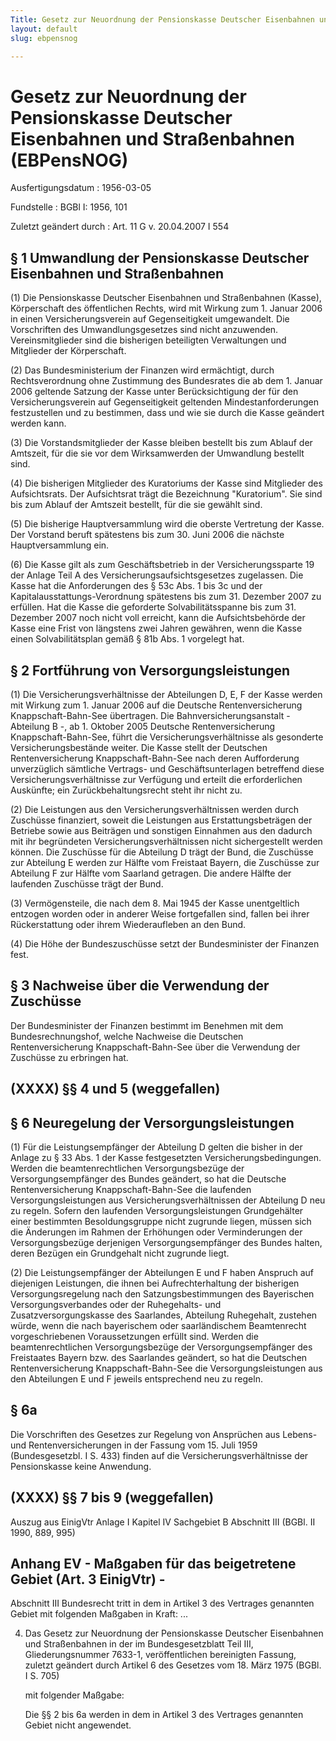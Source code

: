 ```yaml
---
Title: Gesetz zur Neuordnung der Pensionskasse Deutscher Eisenbahnen und Straßenbahnen
layout: default
slug: ebpensnog

---
```


# Gesetz zur Neuordnung der Pensionskasse Deutscher Eisenbahnen und Straßenbahnen (EBPensNOG)

Ausfertigungsdatum
:   1956-03-05

Fundstelle
:   BGBl I: 1956, 101

Zuletzt geändert durch
:   Art. 11 G v. 20.04.2007 I 554


## § 1 Umwandlung der Pensionskasse Deutscher Eisenbahnen und Straßenbahnen

(1) Die Pensionskasse Deutscher Eisenbahnen und Straßenbahnen (Kasse),
Körperschaft des öffentlichen Rechts, wird mit Wirkung zum 1. Januar
2006 in einen Versicherungsverein auf Gegenseitigkeit umgewandelt. Die
Vorschriften des Umwandlungsgesetzes sind nicht anzuwenden.
Vereinsmitglieder sind die bisherigen beteiligten Verwaltungen und
Mitglieder der Körperschaft.

(2) Das Bundesministerium der Finanzen wird ermächtigt, durch
Rechtsverordnung ohne Zustimmung des Bundesrates die ab dem 1. Januar
2006 geltende Satzung der Kasse unter Berücksichtigung der für den
Versicherungsverein auf Gegenseitigkeit geltenden Mindestanforderungen
festzustellen und zu bestimmen, dass und wie sie durch die Kasse
geändert werden kann.

(3) Die Vorstandsmitglieder der Kasse bleiben bestellt bis zum Ablauf
der Amtszeit, für die sie vor dem Wirksamwerden der Umwandlung
bestellt sind.

(4) Die bisherigen Mitglieder des Kuratoriums der Kasse sind
Mitglieder des Aufsichtsrats. Der Aufsichtsrat trägt die Bezeichnung
"Kuratorium". Sie sind bis zum Ablauf der Amtszeit bestellt, für die
sie gewählt sind.

(5) Die bisherige Hauptversammlung wird die oberste Vertretung der
Kasse. Der Vorstand beruft spätestens bis zum 30. Juni 2006 die
nächste Hauptversammlung ein.

(6) Die Kasse gilt als zum Geschäftsbetrieb in der Versicherungssparte
19 der Anlage Teil A des Versicherungsaufsichtsgesetzes zugelassen.
Die Kasse hat die Anforderungen des § 53c Abs. 1 bis 3c und der
Kapitalausstattungs-Verordnung spätestens bis zum 31. Dezember 2007 zu
erfüllen. Hat die Kasse die geforderte Solvabilitätsspanne bis zum 31.
Dezember 2007 noch nicht voll erreicht, kann die Aufsichtsbehörde der
Kasse eine Frist von längstens zwei Jahren gewähren, wenn die Kasse
einen Solvabilitätsplan gemäß § 81b Abs. 1 vorgelegt hat.


## § 2 Fortführung von Versorgungsleistungen

(1) Die Versicherungsverhältnisse der Abteilungen D, E, F der Kasse
werden mit Wirkung zum 1. Januar 2006 auf die Deutsche
Rentenversicherung Knappschaft-Bahn-See übertragen. Die
Bahnversicherungsanstalt - Abteilung B -, ab 1. Oktober 2005 Deutsche
Rentenversicherung Knappschaft-Bahn-See, führt die
Versicherungsverhältnisse als gesonderte Versicherungsbestände weiter.
Die Kasse stellt der Deutschen Rentenversicherung Knappschaft-Bahn-See
nach deren Aufforderung unverzüglich sämtliche Vertrags- und
Geschäftsunterlagen betreffend diese Versicherungsverhältnisse zur
Verfügung und erteilt die erforderlichen Auskünfte; ein
Zurückbehaltungsrecht steht ihr nicht zu.

(2) Die Leistungen aus den Versicherungsverhältnissen werden durch
Zuschüsse finanziert, soweit die Leistungen aus Erstattungsbeträgen
der Betriebe sowie aus Beiträgen und sonstigen Einnahmen aus den
dadurch mit ihr begründeten Versicherungsverhältnissen nicht
sichergestellt werden können. Die Zuschüsse für die Abteilung D trägt
der Bund, die Zuschüsse zur Abteilung E werden zur Hälfte vom
Freistaat Bayern, die Zuschüsse zur Abteilung F zur Hälfte vom
Saarland getragen. Die andere Hälfte der laufenden Zuschüsse trägt der
Bund.

(3) Vermögensteile, die nach dem 8. Mai 1945 der Kasse unentgeltlich
entzogen worden oder in anderer Weise fortgefallen sind, fallen bei
ihrer Rückerstattung oder ihrem Wiederaufleben an den Bund.

(4) Die Höhe der Bundeszuschüsse setzt der Bundesminister der Finanzen
fest.


## § 3 Nachweise über die Verwendung der Zuschüsse

Der Bundesminister der Finanzen bestimmt im Benehmen mit dem
Bundesrechnungshof, welche Nachweise die Deutschen Rentenversicherung
Knappschaft-Bahn-See über die Verwendung der Zuschüsse zu erbringen
hat.


## (XXXX) §§ 4 und 5 (weggefallen)



## § 6 Neuregelung der Versorgungsleistungen

(1) Für die Leistungsempfänger der Abteilung D gelten die bisher in
der Anlage zu § 33 Abs. 1 der Kasse festgesetzten
Versicherungsbedingungen. Werden die beamtenrechtlichen
Versorgungsbezüge der Versorgungsempfänger des Bundes geändert, so hat
die Deutsche Rentenversicherung Knappschaft-Bahn-See die laufenden
Versorgungsleistungen aus Versicherungsverhältnissen der Abteilung D
neu zu regeln. Sofern den laufenden Versorgungsleistungen
Grundgehälter einer bestimmten Besoldungsgruppe nicht zugrunde liegen,
müssen sich die Änderungen im Rahmen der Erhöhungen oder
Verminderungen der Versorgungsbezüge derjenigen Versorgungsempfänger
des Bundes halten, deren Bezügen ein Grundgehalt nicht zugrunde liegt.

(2) Die Leistungsempfänger der Abteilungen E und F haben Anspruch auf
diejenigen Leistungen, die ihnen bei Aufrechterhaltung der bisherigen
Versorgungsregelung nach den Satzungsbestimmungen des Bayerischen
Versorgungsverbandes oder der Ruhegehalts- und Zusatzversorgungskasse
des Saarlandes, Abteilung Ruhegehalt, zustehen würde, wenn die nach
bayerischem oder saarländischem Beamtenrecht vorgeschriebenen
Voraussetzungen erfüllt sind. Werden die beamtenrechtlichen
Versorgungsbezüge der Versorgungsempfänger des Freistaates Bayern bzw.
des Saarlandes geändert, so hat die Deutschen Rentenversicherung
Knappschaft-Bahn-See die Versorgungsleistungen aus den Abteilungen E
und F jeweils entsprechend neu zu regeln.


## § 6a

Die Vorschriften des Gesetzes zur Regelung von Ansprüchen aus Lebens-
und Rentenversicherungen
in der Fassung vom 15. Juli 1959 (Bundesgesetzbl. I S. 433)
finden auf die Versicherungsverhältnisse der Pensionskasse keine
Anwendung.


## (XXXX) §§ 7 bis 9 (weggefallen)


Auszug aus EinigVtr Anlage I Kapitel IV Sachgebiet B Abschnitt III
(BGBl. II 1990, 889, 995)

## Anhang EV - Maßgaben für das beigetretene Gebiet (Art. 3 EinigVtr) -

Abschnitt III
Bundesrecht tritt in dem in Artikel 3 des Vertrages genannten Gebiet
mit folgenden Maßgaben in Kraft:
...

4.  Das Gesetz zur Neuordnung der Pensionskasse Deutscher Eisenbahnen und
    Straßenbahnen in der im Bundesgesetzblatt Teil III, Gliederungsnummer
    7633-1, veröffentlichen bereinigten Fassung, zuletzt geändert durch
    Artikel 6 des Gesetzes vom 18. März 1975 (BGBl. I S. 705)

    mit folgender Maßgabe:

    Die §§ 2 bis 6a werden in dem in Artikel 3 des Vertrages genannten
    Gebiet nicht angewendet.




